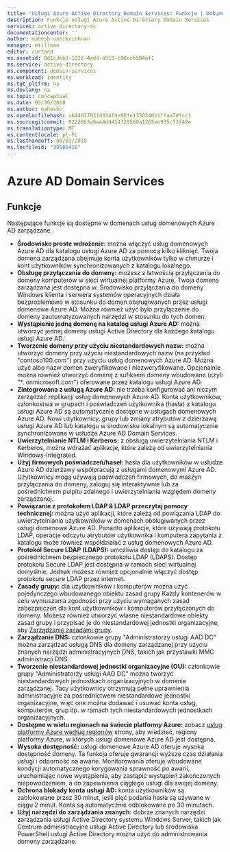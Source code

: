 ```yaml
---
title: 'Usługi Azure Active Directory Domain Services: Funkcje | Dokumentacja firmy Microsoft'
description: Funkcje usługi Azure Active Directory Domain Services
services: active-directory-ds
documentationcenter: ''
author: mahesh-unnikrishnan
manager: mtillman
editor: curtand
ms.assetid: 8d1c3eb3-1022-4add-a919-c98cc6584af1
ms.service: active-directory
ms.component: domain-services
ms.workload: identity
ms.tgt_pltfrm: na
ms.devlang: na
ms.topic: conceptual
ms.date: 05/30/2018
ms.author: maheshu
ms.openlocfilehash: a64401792fd034fde98fe1330340b1ffaa7dfcc1
ms.sourcegitcommit: 9222063a6a44d4414720560a1265ee935c73f49e
ms.translationtype: MT
ms.contentlocale: pl-PL
ms.lasthandoff: 08/03/2018
ms.locfileid: "39505416"
---
```

# <a name="azure-ad-domain-services"></a>Azure AD Domain Services
## <a name="features"></a>Funkcje
Następujące funkcje są dostępne w domenach usług domenowych Azure AD zarządzane.

* **Środowisko proste wdrożenie:** można włączyć usług domenowych Azure AD dla katalogu usługi Azure AD za pomocą kilku kliknięć. Twoja domena zarządzana obejmuje konta użytkowników tylko w chmurze i kont użytkowników synchronizowanych z katalogu lokalnego.
* **Obsługę przyłączania do domeny:** możesz z łatwością przyłączania do domeny komputerów w sieci wirtualnej platformy Azure, Twoja domena zarządzana jest dostępna w. Środowisko przyłączania do domeny Windows klienta i serwera systemów operacyjnych działa bezproblemowo w stosunku do domen obsługiwanych przez usługi domenowe Azure AD. Można również użyć było przyłączenie do domeny zautomatyzowanych narzędzi w stosunku do tych domen.
* **Wystąpienie jedną domenę na katalog usługi Azure AD:** można utworzyć jednej domeny usługi Active Directory dla każdego katalogu usługi Azure AD.
* **Tworzenie domeny przy użyciu niestandardowych nazw:** można utworzyć domeny przy użyciu niestandardowych nazw (na przykład "contoso100.com") przy użyciu usług domenowych Azure AD. Można użyć albo nazw domen zweryfikowane i niezweryfikowane. Opcjonalnie można również utworzyć domenę z sufiksem domeny wbudowane (czyli "*. onmicrosoft.com") oferowane przez katalogu usługi Azure AD.
* **Zintegrowana z usługą Azure AD:** nie trzeba konfigurować ani niczym zarządzać replikacji usług domenowych Azure AD. Konta użytkowników, członkostwa w grupach i poświadczeń użytkownika (hasła) z katalogu usługi Azure AD są automatycznie dostępne w usługach domenowych Azure AD. Nowi użytkownicy, grupy lub zmiany atrybutów z dzierżawą usługi Azure AD lub katalogu w środowisku lokalnym są automatycznie synchronizowane w usłudze Azure AD Domain Services.
* **Uwierzytelnianie NTLM i Kerberos:** z obsługą uwierzytelniania NTLM i Kerberos, można wdrażać aplikacje, które zależą od uwierzytelniania Windows-Integrated.
* **Użyj firmowych poświadczeń/haseł:** hasła dla użytkowników w usłudze Azure AD dzierżawy współpracują z usługami domenowymi Azure AD. Użytkownicy mogą używają poświadczeń firmowych, do maszyn przyłączania do domeny, zaloguj się interaktywnie lub za pośrednictwem pulpitu zdalnego i uwierzytelniania względem domeny zarządzanej.
* **Powiązanie z protokołem LDAP & LDAP przeczytaj pomocy technicznej:** można użyć aplikacji, które zależą od powiązania LDAP do uwierzytelniania użytkowników w domenach obsługiwanych przez usługi domenowe Azure AD. Ponadto aplikacje, które używają protokołu LDAP, operacje odczytu atrybutów użytkownika i komputera zapytania z katalogu może również współdziałać z usług domenowych Azure AD.
* **Protokół Secure LDAP (LDAPS):** umożliwia dostęp do katalogu za pośrednictwem bezpiecznego protokołu LDAP (LDAPS). Dostęp protokołu Secure LDAP jest dostępna w ramach sieci wirtualnej domyślnie. Jednak możesz również opcjonalnie włączyć dostęp protokołu secure LDAP przez internet.
* **Zasady grupy:** dla użytkowników i komputerów można użyć pojedynczego wbudowanego obiektu zasad grupy Każdy kontenerów w celu wymuszania zgodności przy użyciu wymaganych zasad zabezpieczeń dla kont użytkowników i komputerów przyłączonych do domeny. Możesz również utworzyć własne niestandardowe obiekty zasad grupy i przypisać je do niestandardowej jednostki organizacyjne, aby [Zarządzanie zasadami grupy](active-directory-ds-admin-guide-administer-group-policy.md).
* **Zarządzanie DNS:** członkowie grupy "Administratorzy usługi AAD DC" można zarządzać usługą DNS dla domeny zarządzanej przy użyciu znanych narzędzi administracyjnych DNS, takich jak przystawki MMC administracji DNS.
* **Tworzenie niestandardowej jednostki organizacyjne (OU):** członkowie grupy "Administratorzy usługi AAD DC" można tworzyć niestandardowych jednostkach organizacyjnych w domenie zarządzanej. Tacy użytkownicy otrzymują pełne uprawnienia administracyjne za pośrednictwem niestandardowe jednostki organizacyjne, więc one można dodawać i usuwać konta usług, komputerów, grup itp. w ramach tych niestandardowych jednostkach organizacyjnych.
* **Dostępne w wielu regionach na świecie platformy Azure:** zobacz [usług platformy Azure według regionów](https://azure.microsoft.com/regions/#services/) strony, aby wiedzieć, regiony platformy Azure, w których usługi domenowe Azure AD jest dostępna.
* **Wysoka dostępność:** usługi domenowe Azure AD oferuje wysoką dostępność domeny. Ta funkcja oferuje gwarancji wyższe czas działania usługi i odporność na awarie. Monitorowania oferuje wbudowane kondycji automatycznego korygowania sprawność po awarii, uruchamiając nowe wystąpienia, aby zastąpić wystąpień zakończonych niepowodzeniem, a do zapewnienia ciągłego usługi dla swojej domeny.
* **Ochrona blokady konta usługi AD:** konta użytkowników są zablokowane przez 30 minut, jeśli pięć podania hasła są używane w ciągu 2 minut. Konta są automatycznie odblokowane po 30 minutach.
* **Użyj narzędzi do zarządzania znanych:** dobrze znanych narzędzi zarządzania usługi Active Directory systemu Windows Server, takich jak Centrum administracyjne usługi Active Directory lub środowiska PowerShell usługi Active Directory można użyć do administrowania domeny zarządzane.
